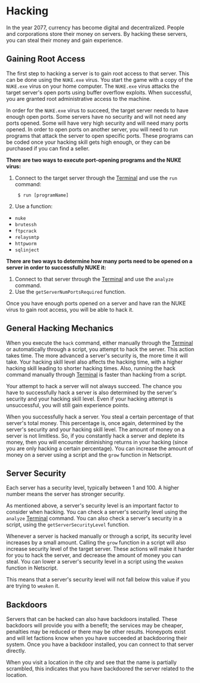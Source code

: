 # Hacking

In the year 2077, currency has become digital and decentralized.
People and corporations store their money on servers. By hacking
these servers, you can steal their money and gain experience.

## Gaining Root Access

The first step to hacking a server is to gain root access to that server.
This can be done using the `NUKE.exe` virus. You start the
game with a copy of the `NUKE.exe` virus on your home computer. The
`NUKE.exe` virus attacks the target server's open ports using buffer
overflow exploits. When successful, you are granted root
administrative access to the machine.

In order for the `NUKE.exe` virus to succeed, the target server
needs to have enough open ports. Some servers have no
security and will not need any ports opened. Some will have very high
security and will need many ports opened. In order to open ports on
another server, you will need to run programs that attack the server
to open specific ports. These programs can be coded once your hacking
skill gets high enough, or they can be purchased if you can find a seller.

**There are two ways to execute port-opening programs and the NUKE virus:**

1.  Connect to the target server through the [Terminal](terminal.md) and use the `run` command:

         $ run [programName]

1.  Use a function:

- `nuke`
- `brutessh`
- `ftpcrack`
- `relaysmtp`
- `httpworm`
- `sqlinject`

**There are two ways to determine how many ports need to be opened
on a server in order to successfully NUKE it:**

1. Connect to that server through the [Terminal](terminal.md) and use the `analyze` command.
1. Use the `getServerNumPortsRequired` function.

Once you have enough ports opened on a server and have ran the NUKE virus
to gain root access, you will be able to hack it.

## General Hacking Mechanics

When you execute the `hack` command, either manually through the [Terminal](terminal.md)
or automatically through a script, you attempt to hack the server.
This action takes time. The more advanced a server's security is,
the more time it will take. Your hacking skill level also affects
the hacking time, with a higher hacking skill leading to shorter
hacking times. Also, running the hack command manually through [Terminal](terminal.md)
is faster than hacking from a script.

Your attempt to hack a server will not always succeed. The chance you
have to successfully hack a server is also determined by the server's
security and your hacking skill level. Even if your hacking attempt
is unsuccessful, you will still gain experience points.

When you successfully hack a server. You steal a certain percentage
of that server's total money. This percentage is, once again, determined by the
server's security and your hacking skill level. The amount of money
on a server is not limitless. So, if you constantly hack a server
and deplete its money, then you will encounter diminishing returns
in your hacking (since you are only hacking a certain percentage).
You can increase the amount of money on a server using a script and
the `grow` function in Netscript.

## Server Security

Each server has a security level, typically between 1 and 100.
A higher number means the server has stronger security.

As mentioned above, a server's security level is an important factor
to consider when hacking. You can check a server's security level
using the `analyze` [Terminal](terminal.md) command. You can
also check a server's security in
a script, using the `getServerSecurityLevel` function.

Whenever a server is hacked manually or through a script, its security
level increases by a small amount. Calling the `grow` function in a
script will also increase security level of the target server. These
actions will make it harder for you to hack the server, and decrease
the amount of money you can steal. You can lower a server's security
level in a script using the `weaken` function in Netscript.

This means that a server's security level will not fall below this
value if you are trying to `weaken` it.

## Backdoors

Servers that can be hacked can also have backdoors installed. These backdoors
will provide you with a benefit; the services may be cheaper, penalties may
be reduced or there may be other results. Honeypots exist and will let factions
know when you have succeeded at backdooring their system. Once you have a
backdoor installed, you can connect to that server directly.

When you visit a location in the city and see that the name is partially scrambled,
this indicates that you have backdoored the server related to the location.
